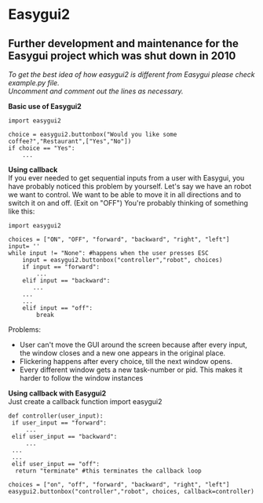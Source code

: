 


Easygui2
==============

Further development and maintenance for the Easygui project which was shut down in 2010
--------------

*To get the best idea of how easygui2 is different from Easygui please check example.py file.<br>
Uncomment and comment out the lines as necessary.*

**Basic use of Easygui2**

    import easygui2

	choice = easygui2.buttonbox("Would you like some coffee?","Restaurant",["Yes","No"])
	if choice == "Yes":
		...
	
**Using callback**<br>
If you ever needed to get sequential inputs from a user with Easygui, you have probably noticed this problem by yourself.
Let's say we have an robot we want to control. We want to be able to move it in all directions and to switch it on and off.
(Exit on "OFF")
You're probably thinking of something like this:

	import easygui2

	choices = ["ON", "OFF", "forward", "backward", "right", "left"] 
	input= '' 
	while input != "None": #happens when the user presses ESC  
		input = easygui2.buttonbox("controller","robot", choices)
		if input == "forward":   
			...
		elif input == "backward":
		   ...  
		...  
		...  
		elif input == "off":   
			break
			
Problems:<br>
- User can't move the GUI around the screen because after every input, the window closes and a new one appears in the original place.
- Flickering happens after every choice, till the next window opens.
- Every different window gets a new task-number or pid. This makes it harder to follow the window instances 


**Using callback with Easygui2**<br>
Just create a callback function 
	import easygui2

	def controller(user_input):
	 if user_input == "forward":
		 ...
	 elif user_input == "backward":
		 ...
	 ...
	 ...
	 elif user_input == "off":
	  return "terminate" #this terminates the callback loop
	  
	choices = ["on", "off", "forward", "backward", "right", "left"]
	easygui2.buttonbox("controller","robot", choices, callback=controller)
	
